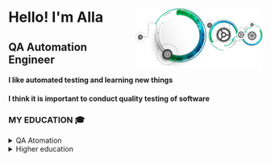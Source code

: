 <div id="header" align="left">
  <img width="50%" src="img/QA_LOGO.png" align="right">
	<h1>Hello!    I'm  Alla</h1>
	<h2>QA Automation Engineer</h2>
	<h4>I like automated testing and learning new things</h4>
	<h4>I think it is important to conduct quality testing of software</h4>
	</div>

<!-- Education section -->
### MY EDUCATION 🎓
<details>
  <summary>  QA Atomation  </summary>

  <img width="10%" src="img/QAGURU-LOGO.png" align="left">
Test Automation Engineering School <a target="_blank" href="https://qa.guru/en/">QA.GURU</a></br>
  Школа инженеров по автоматизации тестирования <a target="_blank" href="https://qa.guru">QA.GURU</a></br>
	<details>	
<summary>  CERTIFICATE  </summary>
</details>
  </details>
<details>
  <summary>  Higher education   </summary>

 <img width="10%" src="img/Politech-LOGO.svg" align="left">
PERM NATIONAL RESEARCH POLYTECHNIC UNIVERSITY <a target="_blank" href="https://pstu.ru/en/">PTSU</a></br>
Information technology and automated systems </br>
  ПЕРМСКИЙ НАЦИОНАЛЬНЫЙ ИССЛЕДОВАТЕЛЬСКИЙ ПОЛИТЕХНИЧЕСКИЙ УНИВЕРСИТЕТ <a target="_blank" href="https://pstu.ru/">PTSU</a></br>
  Информационные технологии и автоматизированные системы </br>
		</details>





<!--
**FkkfRf/FkkfRf** is a ✨ _special_ ✨ repository because its `README.md` (this file) appears on your GitHub profile.

### Hello! I'm Alla. 

<p align="left">
<img width="30%" src="img/QA_LOGO.png" >
</p>
<p align="left">
<code><img src="img/QA-logo.svg"></code>
</p>
<p align="center">
<img src="img/QA-logo1.svg" width="500">
</p>
Here are some ideas to get you started:

- 🔭 I’m currently working on ...
- 🌱 I’m currently learning ...
- 👯 I’m looking to collaborate on ...
- 🤔 I’m looking for help with ...
- 💬 Ask me about ...
- 📫 How to reach me: ...
- 😄 Pronouns: ...
- ⚡ Fun fact: ...
-->
